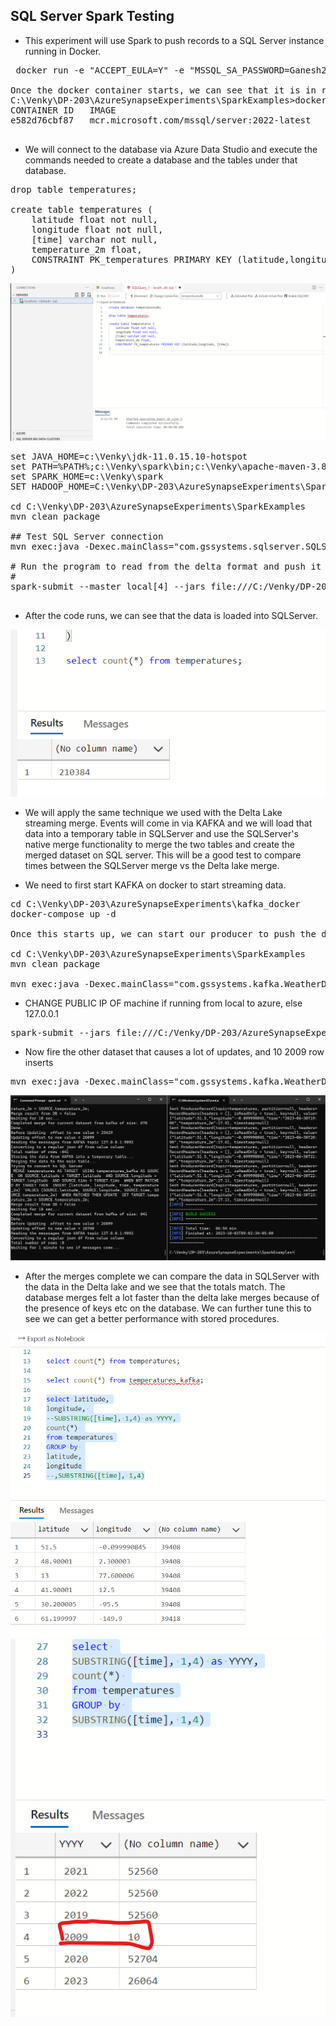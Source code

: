 ## SQL Server Spark Testing

* This experiment will use Spark to push records to a SQL Server instance running in Docker.

<pre>
 docker run -e "ACCEPT_EULA=Y" -e "MSSQL_SA_PASSWORD=Ganesh20022002" -p 1433:1433 -d mcr.microsoft.com/mssql/server:2022-latest

Once the docker container starts, we can see that it is in running status.
C:\Venky\DP-203\AzureSynapseExperiments\SparkExamples>docker ps
CONTAINER ID   IMAGE                                        COMMAND                  CREATED          STATUS          PORTS                    NAMES
e582d76cbf87   mcr.microsoft.com/mssql/server:2022-latest   "/opt/mssql/bin/perm…"   12 seconds ago   Up 11 seconds   0.0.0.0:1433->1433/tcp   strange_swartz

</pre>

* We will connect to the database via Azure Data Studio and execute the commands needed to create a database and the tables under that database. 
<pre>
drop table temperatures;

create table temperatures ( 
    latitude float not null, 
    longitude float not null, 
    [time] varchar not null, 
    temperature_2m float,
    CONSTRAINT PK_temperatures PRIMARY KEY (latitude,longitude, [time])
)
</pre>

<img src="./images/sqls_001.png" />

<pre>
set JAVA_HOME=c:\Venky\jdk-11.0.15.10-hotspot
set PATH=%PATH%;c:\Venky\spark\bin;c:\Venky\apache-maven-3.8.4\bin
set SPARK_HOME=c:\Venky\spark
SET HADOOP_HOME=C:\Venky\DP-203\AzureSynapseExperiments\SparkExamples

cd C:\Venky\DP-203\AzureSynapseExperiments\SparkExamples
mvn clean package 

## Test SQL Server connection
mvn exec:java -Dexec.mainClass="com.gssystems.sqlserver.SQLServerJDBCTest" 

# Run the program to read from the delta format and push it to sql server.
#
spark-submit --master local[4] --jars file:///C:/Venky/DP-203/AzureSynapseExperiments/SqlServerSpark/mssql-jdbc-12.4.1.jre11.jar --driver-class-path file:///C:/Venky/DP-203/AzureSynapseExperiments/SqlServerSpark/mssql-jdbc-12.4.1.jre11.jar --packages io.delta:delta-core_2.12:2.2.0 --conf "spark.sql.extensions=io.delta.sql.DeltaSparkSessionExtension" --conf "spark.sql.catalog.spark_catalog=org.apache.spark.sql.delta.catalog.DeltaCatalog" --class com.gssystems.sqlserver.TemperaturesLoader target\SparkExamples-1.0-SNAPSHOT.jar file:///C:/Venky/spring_tx_temps_delta/

</pre>

* After the code runs, we can see that the data is loaded into SQLServer. 
<img src="./images/sqls_002.png" />

* We will apply the same technique we used with the Delta Lake streaming merge. Events will come in via KAFKA and we will load that data into a temporary table in SQLServer and use the SQLServer's native merge functionality to merge the two tables and create the merged dataset on SQL server. This will be a good test to compare times between the SQLServer merge vs the Delta lake merge. 

* We need to first start KAFKA on docker to start streaming data. 
<pre>
cd C:\Venky\DP-203\AzureSynapseExperiments\kafka_docker
docker-compose up -d 

Once this starts up, we can start our producer to push the data to the KAFKA topic. 

cd C:\Venky\DP-203\AzureSynapseExperiments\SparkExamples
mvn clean package 

mvn exec:java -Dexec.mainClass="com.gssystems.kafka.WeatherDataStreamingProducer" -Dexec.args="C:\Venky\DP-203\AzureSynapseExperiments\datafiles\streaming\output\part-00000-dd3eed31-5521-456d-9fcd-3d66c266f6fc-c000.json C:\Venky\DP-203\AzureSynapseExperiments\datafiles\streaming\location_master\part-00000-a3a34469-0ef8-496f-be3f-826ef3d55233-c000.json"
</pre>

* CHANGE PUBLIC IP OF machine if running from local to azure, else 127.0.0.1 
<pre>
spark-submit --jars file:///C:/Venky/DP-203/AzureSynapseExperiments/SqlServerSpark/mssql-jdbc-12.4.1.jre11.jar --driver-class-path file:///C:/Venky/DP-203/AzureSynapseExperiments/SqlServerSpark/mssql-jdbc-12.4.1.jre11.jar --packages org.apache.spark:spark-sql-kafka-0-10_2.12:3.0.0 --master local[4] --class com.gssystems.sqlserver.TemperaturesStreamingMerger target/SparkExamples-1.0-SNAPSHOT.jar 127.0.0.1 temperatures
</pre>

* Now fire the other dataset that causes a lot of updates, and 10 2009 row inserts

<pre>
mvn exec:java -Dexec.mainClass="com.gssystems.kafka.WeatherDataStreamingProducer" -Dexec.args="C:\Venky\DP-203\AzureSynapseExperiments\datafiles\delta_table_update_payload\part-00000-b7c18d2b-ddf5-4d7f-ad3f-eef9465d410c-c000.json C:\Venky\DP-203\AzureSynapseExperiments\datafiles\streaming\location_master\part-00000-a3a34469-0ef8-496f-be3f-826ef3d55233-c000.json"
</pre>

<img src="./images/sqls_003.png" />

* After the merges complete we can compare the data in SQLServer with the data in the Delta lake and we see that the totals match. The database merges felt a lot faster than the delta lake merges because of the presence of keys etc on the database. We can further tune this to see we can get a better performance with stored procedures. 

<img src="./images/sqls_004.png" />

<img src="./images/sqls_005.png" />